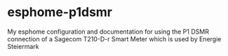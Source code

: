# esphome-p1dsmr
My esphome configuration and documentation for using the P1 DSMR connection of a Sagecom T210-D-r Smart Meter which is used by Energie Steiermark
